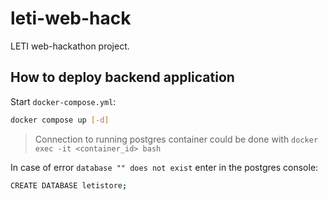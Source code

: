 # leti-web-hack
LETI web-hackathon project.
## How to deploy backend application

Start `docker-compose.yml`:

```bash
docker compose up [-d]
```

> Connection to running postgres container could be done with `docker exec -it <container_id> bash`

In case of error `database "" does not exist` enter in the postgres console:

```bash
CREATE DATABASE letistore;
```
